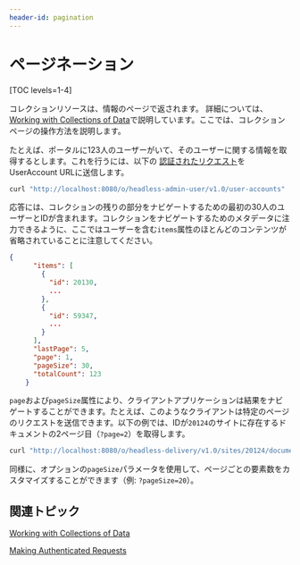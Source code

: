 ```yaml
---
header-id: pagination
---
```


# ページネーション

[TOC levels=1-4]

コレクションリソースは、情報のページで返されます。
詳細については、[Working with Collections of Data](/docs/7-1/tutorials/-/knowledge_base/t/working-with-collections-of-data)で説明しています。ここでは、コレクションページの操作方法を説明します。

たとえば、ポータルに123人のユーザーがいて、そのユーザーに関する情報を取得するとします。これを行うには、以下の [認証されたリクエスト](/docs/7-1/tutorials/-/knowledge_base/t/making-authenticated-requests)をUserAccount URLに送信します。

```bash
curl "http://localhost:8080/o/headless-admin-user/v1.0/user-accounts"  -u 'test@liferay.com:test'
```

応答には、コレクションの残りの部分をナビゲートするための最初の30人のユーザーとIDが含まれます。コレクションをナビゲートするためのメタデータに注力できるように、ここではユーザーを含む`items`属性のほとんどのコンテンツが省略されていることに注意してください。

```json
{
      "items": [
        {
          "id": 20130,
          ...
        },
        {
          "id": 59347,
          ...
        }
      ],
      "lastPage": 5,
      "page": 1,
      "pageSize": 30,
      "totalCount": 123
    }
```

`page`および`pageSize`属性により、クライアントアプリケーションは結果をナビゲートすることができます。たとえば、このようなクライアントは特定のページのリクエストを送信できます。以下の例では、IDが`20124`のサイトに存在するドキュメントの2ページ目（`?page=2`）を取得します。

```bash
curl "http://localhost:8080/o/headless-delivery/v1.0/sites/20124/documents?page=2"  -u 'test@liferay.com:test'
```

同様に、オプションの`pageSize`パラメータを使用して、ページごとの要素数をカスタマイズすることができます（例: `?pageSize=20`）。

## 関連トピック

[Working with Collections of Data](/docs/7-1/tutorials/-/knowledge_base/t/working-with-collections-of-data)

[Making Authenticated Requests](/docs/7-1/tutorials/-/knowledge_base/t/making-authenticated-requests)
